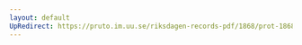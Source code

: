 ```yaml
---
layout: default
UpRedirect: https://pruto.im.uu.se/riksdagen-records-pdf/1868/prot-1868--ak--511/prot-1868--ak--511_013.pdf
---
```


